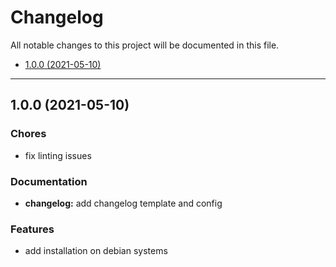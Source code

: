 # Changelog

All notable changes to this project will be documented in this file.

- [1.0.0 (2021-05-10)](#100-2021-05-10)

---

<a name="1.0.0"></a>
## 1.0.0 (2021-05-10)

### Chores

* fix linting issues

### Documentation

* **changelog:** add changelog template and config

### Features

* add installation on debian systems

